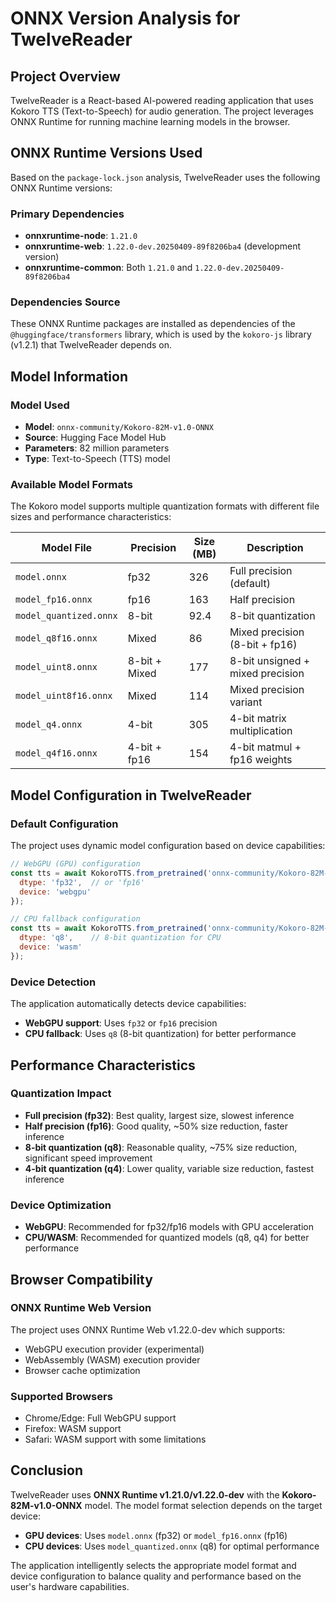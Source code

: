 # ONNX Version Analysis for TwelveReader

## Project Overview
TwelveReader is a React-based AI-powered reading application that uses Kokoro TTS (Text-to-Speech) for audio generation. The project leverages ONNX Runtime for running machine learning models in the browser.

## ONNX Runtime Versions Used

Based on the `package-lock.json` analysis, TwelveReader uses the following ONNX Runtime versions:

### Primary Dependencies
- **onnxruntime-node**: `1.21.0`
- **onnxruntime-web**: `1.22.0-dev.20250409-89f8206ba4` (development version)
- **onnxruntime-common**: Both `1.21.0` and `1.22.0-dev.20250409-89f8206ba4`

### Dependencies Source
These ONNX Runtime packages are installed as dependencies of the `@huggingface/transformers` library, which is used by the `kokoro-js` library (v1.2.1) that TwelveReader depends on.

## Model Information

### Model Used
- **Model**: `onnx-community/Kokoro-82M-v1.0-ONNX`
- **Source**: Hugging Face Model Hub
- **Parameters**: 82 million parameters
- **Type**: Text-to-Speech (TTS) model

### Available Model Formats
The Kokoro model supports multiple quantization formats with different file sizes and performance characteristics:

| Model File | Precision | Size (MB) | Description |
|------------|-----------|-----------|-------------|
| `model.onnx` | fp32 | 326 | Full precision (default) |
| `model_fp16.onnx` | fp16 | 163 | Half precision |
| `model_quantized.onnx` | 8-bit | 92.4 | 8-bit quantization |
| `model_q8f16.onnx` | Mixed | 86 | Mixed precision (8-bit + fp16) |
| `model_uint8.onnx` | 8-bit + Mixed | 177 | 8-bit unsigned + mixed precision |
| `model_uint8f16.onnx` | Mixed | 114 | Mixed precision variant |
| `model_q4.onnx` | 4-bit | 305 | 4-bit matrix multiplication |
| `model_q4f16.onnx` | 4-bit + fp16 | 154 | 4-bit matmul + fp16 weights |

## Model Configuration in TwelveReader

### Default Configuration
The project uses dynamic model configuration based on device capabilities:

```javascript
// WebGPU (GPU) configuration
const tts = await KokoroTTS.from_pretrained('onnx-community/Kokoro-82M-v1.0-ONNX', {
  dtype: 'fp32',  // or 'fp16'
  device: 'webgpu'
});

// CPU fallback configuration
const tts = await KokoroTTS.from_pretrained('onnx-community/Kokoro-82M-v1.0-ONNX', {
  dtype: 'q8',    // 8-bit quantization for CPU
  device: 'wasm'
});
```

### Device Detection
The application automatically detects device capabilities:
- **WebGPU support**: Uses `fp32` or `fp16` precision
- **CPU fallback**: Uses `q8` (8-bit quantization) for better performance

## Performance Characteristics

### Quantization Impact
- **Full precision (fp32)**: Best quality, largest size, slowest inference
- **Half precision (fp16)**: Good quality, ~50% size reduction, faster inference
- **8-bit quantization (q8)**: Reasonable quality, ~75% size reduction, significant speed improvement
- **4-bit quantization (q4)**: Lower quality, variable size reduction, fastest inference

### Device Optimization
- **WebGPU**: Recommended for fp32/fp16 models with GPU acceleration
- **CPU/WASM**: Recommended for quantized models (q8, q4) for better performance

## Browser Compatibility

### ONNX Runtime Web Version
The project uses ONNX Runtime Web v1.22.0-dev which supports:
- WebGPU execution provider (experimental)
- WebAssembly (WASM) execution provider
- Browser cache optimization

### Supported Browsers
- Chrome/Edge: Full WebGPU support
- Firefox: WASM support
- Safari: WASM support with some limitations

## Conclusion

TwelveReader uses **ONNX Runtime v1.21.0/v1.22.0-dev** with the **Kokoro-82M-v1.0-ONNX** model. The model format selection depends on the target device:
- **GPU devices**: Uses `model.onnx` (fp32) or `model_fp16.onnx` (fp16)
- **CPU devices**: Uses `model_quantized.onnx` (q8) for optimal performance

The application intelligently selects the appropriate model format and device configuration to balance quality and performance based on the user's hardware capabilities.